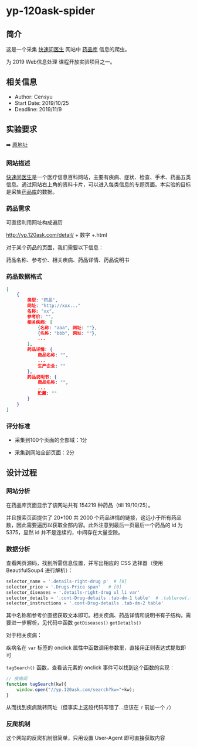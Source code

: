 # yp-120ask-spider

## 简介

这是一个采集 [快速问医生](http://120ask.com) 网站中 [药品库](https://yp.120ask.com) 信息的爬虫。

为 2019 Web信息处理 课程开放实验项目之一。

## 相关信息

+   Author: Censyu
+   Start Date: 2019/10/25
+   Deadline: 2019/11/9

## 实验要求

:arrow_right: [原地址](https://git.bdaa.pro/yxonic/data-specification/wikis/快速问医生%20药品)

###  网站描述

[快速问医生](http://tag.120ask.com)是一个医疗信息百科网站，主要有疾病、症状、检查、手术、药品五类信息。通过网站右上角的资料卡片，可以进入每类信息的专题页面。本实验的目标是采集[药品库](http://yp.120ask.com/)的数据。 

###  药品需求 

可直接利用网址构成遍历

http://yp.120ask.com/detail/ + 数字 +.html

对于某个药品的页面，我们需要以下信息：

药品名称、参考价、相关疾病、药品详情、药品说明书

###  药品数据格式

```json
[
    {
        类型: "药品",
        网址: "http://xxx..."
        名称: "xx",
        参考价: "",
        相关疾病: [
        	{名称: "aaa", 网址: ""},
        	{名称: "bbb", 网址: ""},
        	...
        ],
		药品详情: {
            商品名称: "",
            ...
            生产企业: ""
        },
        药品说明书: {
            商品名称: "",
            ...
            贮藏: ""
        }
    }
]
```

###  评分标准 

+   采集到100个页面的全部域：1分

+   采集到网站全部页面：2分

## 设计过程

### 网站分析

在药品库页面显示了该网站共有 154219 种药品（till 19/10/25）。

并且搜索页面提供了 20*100 共 2000 个药品详情的链接，这远小于所有药品数，因此需要遍历以获取全部内容。此外注意到最后一页最后一个药品的 id 为 5375，显然 id 并不是连续的，中间存在大量空隙。

### 数据分析

查看网页源码，找到所需信息位置，并写出相应的 CSS 选择器（使用 BeautifulSoup4 进行解析）：

```python
selector_name = '.details-right-drug p'  # [0]
selector_price = '.Drugs-Price span'   # [0]
selector_diseases = '.details-right-drug ul li var'
selector_details = '.cont-Drug-details .tab-dm-1 table'  # .tablerow(.td, .td-details)
selector_instructions = '.cont-Drug-details .tab-dm-2 table'
```

其中名称和参考价直接获取文本即可。相关疾病、药品详情和说明书有子结构，需要进一步解析，见代码中函数 `getDiseases()` `getDetails()`

对于相关疾病：

疾病名在 `var` 标签的 onclick 属性中函数调用参数里，直接用正则表达式提取即可

` tagSearch() ` 函数，查看该元素的 onclick 事件可以找到这个函数的实现：

```js
// 疾病词
function tagSearch(kw){
    window.open("//yp.120ask.com/search?kw="+kw);
}
```

从而找到疾病跳转网址（但事实上这段代码写错了...应该在 `?` 前加一个 `/`）

### 反爬机制

这个网站的反爬机制很简单，只用设置 User-Agent 即可直接获取内容